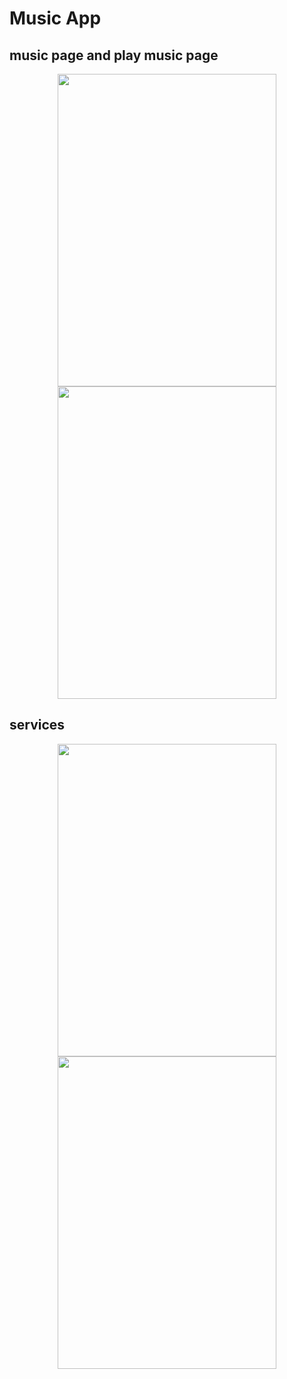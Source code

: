 # Music App 

<h2> music page and play music page </h2>
<p align="center">
<img src="https://user-images.githubusercontent.com/91384732/183867975-9729d004-538e-41ec-ad16-e36b6c91c9e0.jpg" width="350" height="500" />
<img src="https://user-images.githubusercontent.com/91384732/183868009-2c3177af-43a5-4286-90b7-b53ace22434d.jpg" width="350" height="500" />
</p>

<h2> services </h2>
<p align="center">
<img src="https://user-images.githubusercontent.com/91384732/183868973-32dbc657-0fca-467d-94cf-f2997fb07701.jpg" width="350" height="500" />
<img src="https://user-images.githubusercontent.com/91384732/183868988-cdbd40c1-1f38-41ec-81a8-1b0fd7b1738d.jpg" width="350" height="500" />
</p>

